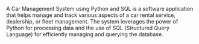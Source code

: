 A Car Management System using Python and SQL is a software application that helps manage and track various aspects of a car rental service, dealership, or fleet management. The system leverages the power of Python for processing data and the use of SQL (Structured Query Language) for efficiently managing and querying the database.
